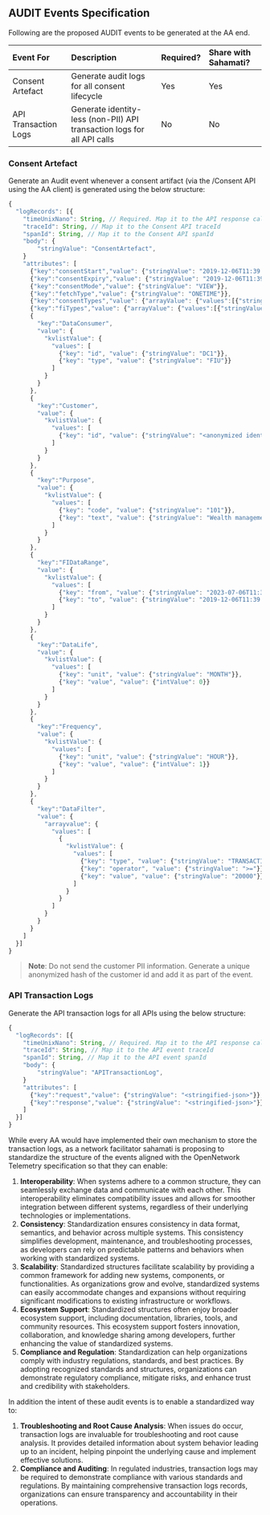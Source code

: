 ## AUDIT Events Specification

Following are the proposed AUDIT events to be generated at the AA end. 

| Event For  | Description  |  Required? |   Share with Sahamati? |
|:----------|:-------------|:------|:------|
|Consent Artefact |Generate audit logs for all consent lifecycle|Yes|Yes|
|API Transaction Logs |Generate identity-less (non-PII) API transaction logs for all API calls|No|No|

### Consent Artefact

Generate an Audit event whenever a consent artifact (via the /Consent API using the AA client) is generated using the below structure:
```js
{
  "logRecords": [{
    "timeUnixNano": String, // Required. Map it to the API response callback timestamp
    "traceId": String, // Map it to the Consent API traceId
    "spanId": String, // Map it to the Consent API spanId
    "body": {
        "stringValue": "ConsentArtefact",
    }
    "attributes": [
      {"key":"consentStart","value": {"stringValue": "2019-12-06T11:39:57.153Z"}},
      {"key":"consentExpiry","value": {"stringValue": "2019-12-06T11:39:57.153Z"}},
      {"key":"consentMode","value": {"stringValue": "VIEW"}},
      {"key":"fetchType","value": {"stringValue": "ONETIME"}},
      {"key":"consentTypes","value": {"arrayValue": {"values":[{"stringValue": "PROFILE"}]}}},
      {"key":"fiTypes","value": {"arrayValue": {"values":[{"stringValue": "DEPOSIT"}]}}},
      {
        "key":"DataConsumer",
        "value": {
          "kvlistValue": {
            "values": [
              {"key": "id", "value": {"stringValue": "DC1"}},
              {"key": "type", "value": {"stringValue": "FIU"}}
            ]
          }
        }
      },
      {
        "key":"Customer",
        "value": {
          "kvlistValue": {
            "values": [
              {"key": "id", "value": {"stringValue": "<anonymized identifier>"}}
            ]
          }
        }
      },
      {
        "key":"Purpose",
        "value": {
          "kvlistValue": {
            "values": [
              {"key": "code", "value": {"stringValue": "101"}},
              {"key": "text", "value": {"stringValue": "Wealth management service"}}
            ]
          }
        }
      },
      {
        "key":"FIDataRange",
        "value": {
          "kvlistValue": {
            "values": [
              {"key": "from", "value": {"stringValue": "2023-07-06T11:39:57.153Z"}},
              {"key": "to", "value": {"stringValue": "2019-12-06T11:39:57.153Z"}}
            ]
          }
        }
      },
      {
        "key":"DataLife",
        "value": {
          "kvlistValue": {
            "values": [
              {"key": "unit", "value": {"stringValue": "MONTH"}},
              {"key": "value", "value": {"intValue": 0}}
            ]
          }
        }
      },
      {
        "key":"Frequency",
        "value": {
          "kvlistValue": {
            "values": [
              {"key": "unit", "value": {"stringValue": "HOUR"}},
              {"key": "value", "value": {"intValue": 1}}
            ]
          }
        }
      },
      {
        "key":"DataFilter",
        "value": {
          "arrayvalue": {
            "values": [
              {
                "kvlistValue": {
                  "values": [
                    {"key": "type", "value": {"stringValue": "TRANSACTIONAMOUNT"}},
                    {"key": "operator", "value": {"stringValue": ">="}},
                    {"key": "value", "value": {"stringValue": "20000"}}
                  ]
                }
              }
            ]
          }
        }
      }
    ] 
  }]
}
```
> **Note**: Do not send the customer PII information. Generate a unique anonymized hash of the customer id and add it as part of the event.

### API Transaction Logs

Generate the API transaction logs for all APIs using the below structure:
```js
{
  "logRecords": [{
    "timeUnixNano": String, // Required. Map it to the API response callback timestamp
    "traceId": String, // Map it to the API event traceId
    "spanId": String, // Map it to the API event spanId
    "body": {
        "stringValue": "APITransactionLog",
    }
    "attributes": [
      {"key":"request","value": {"stringValue": "<stringified-json>"}},
      {"key":"response","value": {"stringValue": "<stringified-json>"}}
    ] 
  }]
}
```
While every AA would have implemented their own mechanism to store the transaction logs, as a network facilitator sahamati is proposing to standardize the structure of the events aligned with the OpenNetwork Telemetry specification so that they can enable:

1. **Interoperability**: When systems adhere to a common structure, they can seamlessly exchange data and communicate with each other. This interoperability eliminates compatibility issues and allows for smoother integration between different systems, regardless of their underlying technologies or implementations.
2. **Consistency**: Standardization ensures consistency in data format, semantics, and behavior across multiple systems. This consistency simplifies development, maintenance, and troubleshooting processes, as developers can rely on predictable patterns and behaviors when working with standardized systems.
3. **Scalability**: Standardized structures facilitate scalability by providing a common framework for adding new systems, components, or functionalities. As organizations grow and evolve, standardized systems can easily accommodate changes and expansions without requiring significant modifications to existing infrastructure or workflows.
4. **Ecosystem Support**: Standardized structures often enjoy broader ecosystem support, including documentation, libraries, tools, and community resources. This ecosystem support fosters innovation, collaboration, and knowledge sharing among developers, further enhancing the value of standardized systems.
5. **Compliance and Regulation**: Standardization can help organizations comply with industry regulations, standards, and best practices. By adopting recognized standards and structures, organizations can demonstrate regulatory compliance, mitigate risks, and enhance trust and credibility with stakeholders.

In addition the intent of these audit events is to enable a standardized way to:

1. **Troubleshooting and Root Cause Analysis**: When issues do occur, transaction logs are invaluable for troubleshooting and root cause analysis. It provides detailed information about system behavior leading up to an incident, helping pinpoint the underlying cause and implement effective solutions.
2. **Compliance and Auditing**: In regulated industries, transaction logs may be required to demonstrate compliance with various standards and regulations. By maintaining comprehensive transaction logs records, organizations can ensure transparency and accountability in their operations.